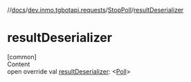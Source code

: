//[docs](../../../index.md)/[dev.inmo.tgbotapi.requests](../index.md)/[StopPoll](index.md)/[resultDeserializer](result-deserializer.md)



# resultDeserializer  
[common]  
Content  
open override val [resultDeserializer](result-deserializer.md): <[Poll](../../dev.inmo.tgbotapi.types.polls/-poll/index.md)>  



